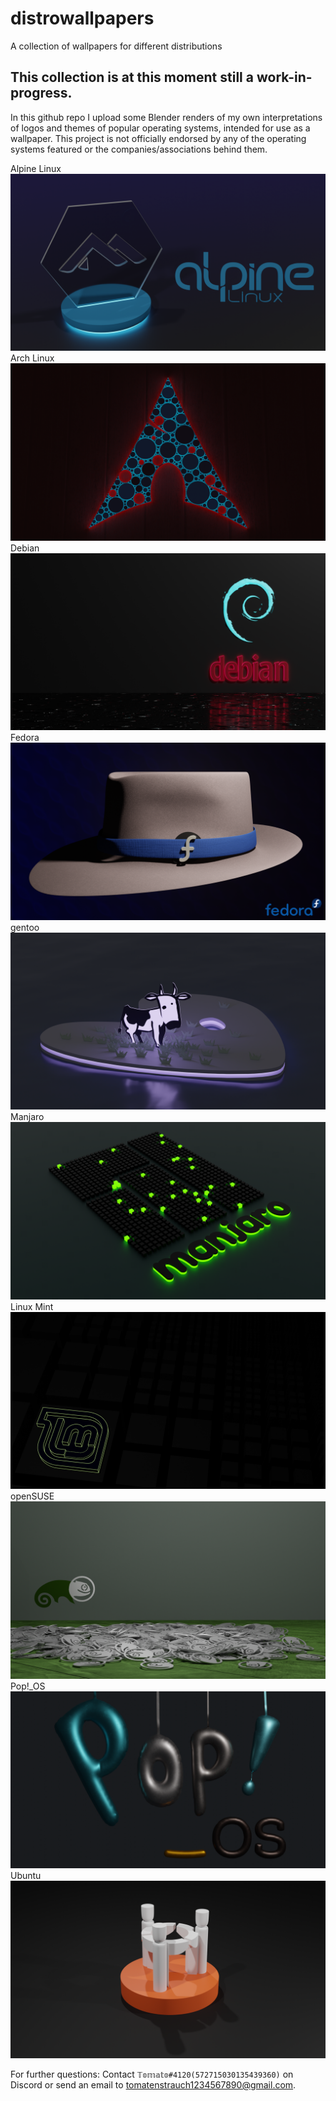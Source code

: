 # distrowallpapers
A collection of wallpapers for different distributions

This collection is at this moment still a work-in-progress. 
------
In this github repo I upload some Blender renders of my own interpretations of logos and themes of popular operating systems, intended for use as a wallpaper. This project is not officially endorsed by any of the operating systems featured or the companies/associations behind them.


Alpine Linux
![Alpine Linux](https://github.com/tomatenstrauch/distrowallpapers/blob/da749f8298571c6076b2f446a581dbe12afdf19c/alpine/1920x1080_alpine.png)
Arch Linux
![Arch Linux](https://github.com/tomatenstrauch/distrowallpapers/blob/6459014f76f6daf4e006947d38be39a595c5dbc3/arch/1920x1080_arch.png)
Debian
![Debian](https://github.com/tomatenstrauch/distrowallpapers/blob/6459014f76f6daf4e006947d38be39a595c5dbc3/debian/1920x1080_deb.png)
Fedora
![Fedora](https://github.com/tomatenstrauch/distrowallpapers/blob/905d305af98b01c62449638acbc8cfe187daad78/fedora/1920x1080_fedora.png)
gentoo
![gentoo](https://github.com/tomatenstrauch/distrowallpapers/blob/4889e4f003f767b160cd97ce9a77dddee89cc77f/gentoo/1920x1080_gentoo.png)
Manjaro
![Manjaro](https://github.com/tomatenstrauch/distrowallpapers/blob/6459014f76f6daf4e006947d38be39a595c5dbc3/manjaro/1920x1080_manjaro.png)
Linux Mint
![Linux Mint](https://github.com/tomatenstrauch/distrowallpapers/blob/6459014f76f6daf4e006947d38be39a595c5dbc3/mint/1920x1080_mint.png)
openSUSE
![openSUSE](https://github.com/tomatenstrauch/distrowallpapers/blob/6459014f76f6daf4e006947d38be39a595c5dbc3/opensuse/1920x1080_suse_2.png)
Pop!\_OS
![Pop!\_OS](https://github.com/tomatenstrauch/distrowallpapers/blob/5c0f09c1e94da64013fb049e629d7881c3f7606b/pop!_os/1920x1080_pop.png)
Ubuntu
![Ubuntu](https://github.com/tomatenstrauch/distrowallpapers/blob/20976337a7098bb0f76cb88a00afb993f8020d01/ubuntu/1920x1080_ubuntu.png)



For further questions: Contact `𝕋𝕠𝕞𝕒𝕥𝕠#4120(572715030135439360)` on Discord or send an email to tomatenstrauch1234567890@gmail.com.
